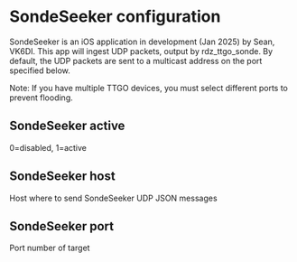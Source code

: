 # SondeSeeker configuration

SondeSeeker is an iOS application in development (Jan 2025) by Sean, VK6DI.
This app will ingest UDP packets, output by rdz_ttgo_sonde.
By default, the UDP packets are sent to a multicast address on the port specified below.

Note: If you have multiple TTGO devices, you must select different ports to prevent flooding.

## SondeSeeker active
0=disabled, 1=active

## SondeSeeker host
Host where to send SondeSeeker UDP JSON messages

## SondeSeeker port
Port number of target
